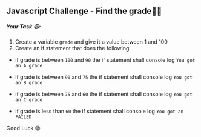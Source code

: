 ## Javascript Challenge - Find the grade💪🏾

##### Your Task 😃:

1. Create a variable `grade` and give it a value between 1 and 100
2. Create an if statement that does the following

- if grade is between `100` and `90` the if statement shall console log `You got an A grade`

- if grade is between `90` and `75` the if statement shall console log `You got an B grade`
- if grade is between `75` and `60` the if statement shall console log `You got an C grade`
- if grade is less than `60` the if statement shall console log `You got an FAILED`

Good Luck 😀

